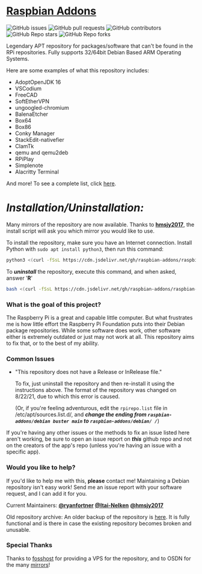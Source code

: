 # [Raspbian Addons](http://raspbian-addons.github.io/)
![GitHub issues](https://img.shields.io/github/issues/raspbian-addons/raspbian-addons)
![GitHub pull requests](https://img.shields.io/github/issues-pr/raspbian-addons/raspbian-addons)
![GitHub contributors](https://img.shields.io/github/contributors/raspbian-addons/raspbian-addons)
![GitHub Repo stars](https://img.shields.io/github/stars/raspbian-addons/raspbian-addons?style=social)
![GitHub Repo forks](https://img.shields.io/github/forks/raspbian-addons/raspbian-addons?style=social)

Legendary APT repository for packages/software that can't be found in the RPi repositories. Fully supports 32/64bit Debian Based ARM Operating Systems.

Here are some examples of what this repository includes:

- AdoptOpenJDK 16
- VSCodium
- FreeCAD
- SoftEtherVPN
- ungoogled-chromium
- BalenaEtcher
- Box64
- Box86
- Conky Manager
- StackEdit-nativefier
- ClamTk
- qemu and qemu2deb
- RPiPlay 
- Simplenote
- Alacritty Terminal

And more! To see a complete list, click [here](https://osdn.mirror.constant.com/storage/g/r/ra/raspbian-addons/debian/pool/).

# ***Installation/Uninstallation:***

Many mirrors of the repository are now available. Thanks to [**hmsjy2017**](https://github.com/hmsjy2017), the install script will ask you which mirror you would like to use.

To install the repository, make sure you have an Internet connection. Install Python with `sudo apt install python3`, then run this command:

```bash
python3 <(curl -fSsL https://cdn.jsdelivr.net/gh/raspbian-addons/raspbian-addons@master/repo.py)
```

To ***uninstall*** the repository, execute this command, and when asked, answer '**R**'
```bash
bash <(curl -fSsL https://cdn.jsdelivr.net/gh/raspbian-addons/raspbian-addons@master/repo.sh)
```

### What is the goal of this project?

The Raspberry Pi is a great and capable little computer. But what frustrates me is how little effort the Raspberry Pi Foundation puts into their Debian package repositories. While some software does work, other software either is extremely outdated or just may not work at all. This repository aims to fix that, or to the best of my ability.

### Common Issues

- "This repository does not have a Release or InRelease file."

	To fix, just uninstall the repository and then re-install it using the instructions above. The format of the repository was changed on 8/22/21, due to which this error is caused.

	(Or, if you're feeling adventurous, edit the `rpirepo.list` file in /etc/apt/sources.list.d/, and ***change the ending from `raspbian-addons/debian buster main` to `raspbian-addons/debian/ /`***)

If you're having any other issues or the methods to fix an issue listed here aren't working, be sure to open an issue report on ***this*** github repo and not on the creators of the app's repo (unless you're having an issue with a specific app).

### Would you like to help?

If you'd like to help me with this, **please** contact me! Maintaining a Debian repository isn't easy work! Send me an issue report with your software request, and I can add it for you.

Current Maintainers: [**@ryanfortner**](https://github.com/ryanfortner) [**@Itai-Nelken**](https://github.com/Itai-Nelken/) [**@hmsjy2017**](https://github.com/hmsjy2017)

Old repository archive: An older backup of the repository is [here](https://archive.org/download/old-repo-archive/old-repo-archive.zip). It is fully functional and is there in case the existing repository becomes broken and unusable.


### Special Thanks

Thanks to [fosshost](https://fosshost.org/) for providing a VPS for the repository, and to OSDN for the many [mirrors](https://github.com/raspbian-addons/mirrors)! 
